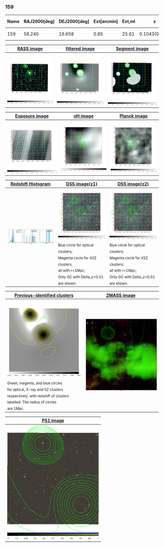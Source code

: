 <div STYLE="page-break-after: always;"></div>

### 159

|Name|RAJ2000[deg]|DEJ2000[deg] |Ext[arcmin]| Ext,ml | z | z_src| C|GC(XSZ,Delta_z<0.01)| GC(OPT,Delta_z<0.01)|GC| R_sig[arcmin] | R500[arcmin] | R500[Mpc]| CRsig[c/s] | CR500[c/s] |L500[1E44 erg/s]|F500[1E-12 erg/s/cm^2]| M500[1E14 Msun]|Tx[keV]|Cnt_sig|Beta|Rc[arcmin]|Comment|Alias|
|---|---|---|---|---|---|------|---|--------|---------|----------|---|---|---|---|---|---|---|---|---|---|---|---|---|---|
|159| 58.240| 19.658| 0.85| 25.61| 0.1043(0.009)| z1, z_xsz| B| MCXC| N| MCXC, N, W| 12.700| 8.890| 1.021| 0.301(0.039)| 0.287(0.038)| 1.375(0.065)| 4.955(0.233)| 3.35(0.08)| 4.66(0.07)| 111.8| 0.837(-0.120+0.108)| 2.970(-0.678+0.540)| -| k020|

|[RASS image](../image/159/159_img.pdf)|[filtered image](../image/159/159_fil.pdf)|[Segment image](../image/159/159_seg.pdf)|
|-------------------|--------------------|-------------------|
| <img src="../image/159/159_img.png" width="300">  | <img src="../image/159/159_fil.png" width="300">   | <img src="../image/159/159_seg.png" width="300">  |

|[Exposure image](../image/159/159_mex.pdf)| [nH image](../image/159/159_nh.pdf)| [Planck image](../image/159/159_p.pdf)|
|-------------------|--------------------|-------------------|
|<img src="../image/159/159_mex.png" width="300">   | <img src="../image/159/159_nh.png" width="300">    | <img src="../image/159/159_p.png" width="300"> |

|[Redshift Histogram](../image/159/159_zg.pdf) | [DSS image(z1)](../image/159/159_dss_z1.pdf)      |  [DSS image(z2)](../image/159/159_dss_z2.pdf)    |
|-------------------|--------------------|-------------------|
|<img src="../image/159/159_zg.png" width="300"> |<img src="../image/159/159_dss_z1.png" width="300"> <sub><br>Blue circle for optical clusters; <br>Magenta circle for XSZ clusters; <br>all with r=1Mpc; <br>Only GC with Delta_z<0.01 are shown. </sub>| <img src="../image/159/159_dss_z2.png" width="300"><sub><br>Blue circle for optical clusters; <br>Magenta circle for XSZ clusters; <br>all with r=1Mpc; <br>Only GC with Delta_z<0.01 are shown. </sub> |

|[Previous-identified clusters](../image/159/159_gc.pdf) | [2MASS image](../image/159/159_2mass.pdf)      |
|-------------------|-------------------|
|<img src=../image/159/159_gc.png width="300"> <br><sub>Green, magenta, and blue circles <br>for optical, X-ray and SZ clusters <br>respectively, with redshift of clusters <br>labelled. The radius of circles <br>are 1Mpc.</sub>|<img src="../image/159/159_2mass.png" width="300">  |

|[PS1 image](../image/159/159_ps1.pdf)            |
|-------------------|
| <img src="../image/159/159_ps1.png" width="300">  |
